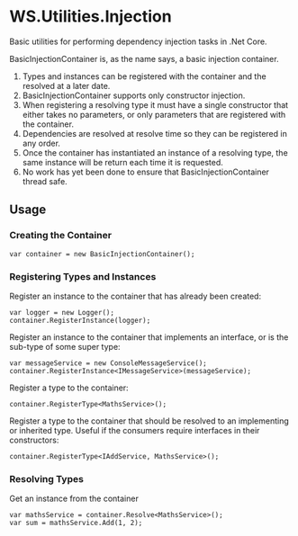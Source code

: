 # WS.Utilities.Injection
Basic utilities for performing dependency injection tasks in .Net Core.

BasicInjectionContainer is, as the name says, a basic injection container.

 1. Types and instances can be registered with the container and the resolved at a later date. 
 2. BasicInjectionContainer supports only constructor injection. 
 3. When registering a resolving type it must have a single constructor that either takes no parameters, or only parameters that are registered with the container. 
 4. Dependencies are resolved at resolve time so they can be registered in any order. 
 5. Once the container has instantiated an instance of a resolving type, the same instance will be return each time it is requested.
 6. No work has yet been done to ensure that BasicInjectionContainer thread safe.

## Usage

### Creating the Container

    var container = new BasicInjectionContainer();

### Registering Types and Instances

Register an instance to the container that has already been created:

    var logger = new Logger();
    container.RegisterInstance(logger);

Register an instance to the container that implements an interface, or is the sub-type of some super type:

	var messageService = new ConsoleMessageService();
	container.RegisterInstance<IMessageService>(messageService);

Register a type to the container:

    container.RegisterType<MathsService>();

Register a type to the container that should be resolved to an implementing or inherited type. Useful if the consumers require interfaces in their constructors:

    container.RegisterType<IAddService, MathsService>();

### Resolving Types

Get an instance from the container

    var mathsService = container.Resolve<MathsService>();
    var sum = mathsService.Add(1, 2);